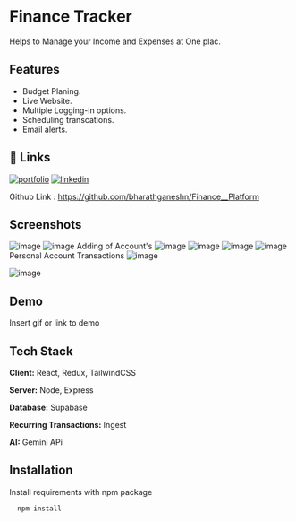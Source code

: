 
# Finance Tracker 

Helps to Manage your Income and Expenses at One plac. 


## Features

- Budget Planing.
- Live Website.
- Multiple Logging-in options.
- Scheduling transcations.
- Email alerts.


## 🔗 Links
[![portfolio](https://img.shields.io/badge/my_portfolio-000?style=for-the-badge&logo=ko-fi&logoColor=white)](https://katherineoelsner.com/)
[![linkedin](https://img.shields.io/badge/linkedin-0A66C2?style=for-the-badge&logo=linkedin&logoColor=white)](https://www.linkedin.com/in/bharathganeshn/)

Github Link : https://github.com/bharathganeshn/Finance__Platform



## Screenshots

![image](https://github.com/user-attachments/assets/707bbd07-bf8a-469c-976f-147a44da7891)
![image](https://github.com/user-attachments/assets/d8727644-1be0-4d98-840d-a973ca6f6e1f)
Adding of Account's
![image](https://github.com/user-attachments/assets/48f2ea50-46b4-4ad9-b1a8-1b3523c2db96)
![image](https://github.com/user-attachments/assets/0ecf19c9-240d-446f-b195-2576c7c3d90f)
![image](https://github.com/user-attachments/assets/4836f491-38b1-4d8d-abb3-0ba769491f41)
![image](https://github.com/user-attachments/assets/c84b5f61-8045-4d7f-94a9-18c00658fbc1)
Personal Account Transactions 
![image](https://github.com/user-attachments/assets/f7ee26c8-b377-4e96-9d3a-5ed495857819)

![image](https://github.com/user-attachments/assets/15d9f3a0-00dc-4b9d-8eea-7f0e27ad146f)




## Demo

Insert gif or link to demo


## Tech Stack

**Client:** React, Redux, TailwindCSS

**Server:** Node, Express

**Database:** Supabase 

**Recurring Transactions:** Ingest

**AI:** Gemini APi


## Installation

Install requirements with npm package

```bash
  npm install
```
    
